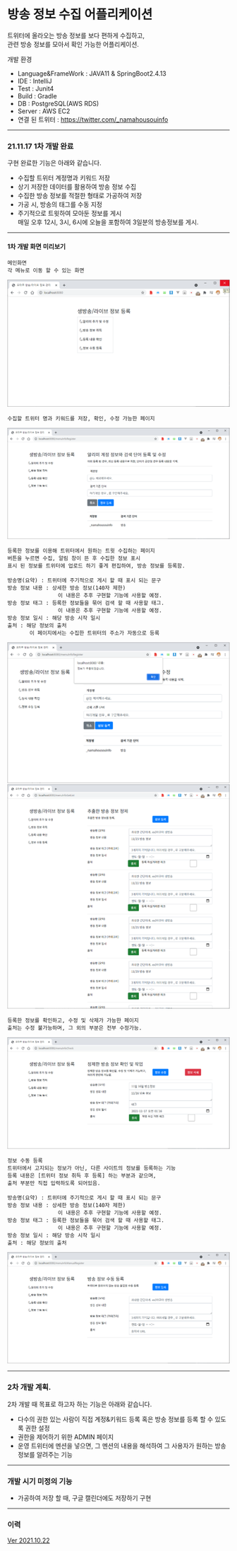 # 방송 정보 수집 어플리케이션

트위터에 올라오는 방송 정보를 보다 편하게 수집하고,<br />
관련 방송 정보를 모아서 확인 가능한 어플리케이션.

개발 환경
- Language&FrameWork : JAVA11 & SpringBoot2.4.13
- IDE : IntelliJ
- Test : Junit4
- Build : Gradle
- DB : PostgreSQL(AWS RDS)
- Server : AWS EC2
- 연결 된 트위터 : https://twitter.com/_namahousouinfo

***

### 21.11.17 1차 개발 완료<br />
구현 완료한 기능은 아래와 같습니다.
- 수집할 트위터 계정명과 키워드 저장
- 상기 저장한 데이터를 활용하여 방송 정보 수집
- 수집한 방송 정보를 적절한 형태로 가공하여 저장
- 가공 시, 방송의 태그를 수동 지정
- 주기적으로 트윗하여 모아둔 정보를 게시   
  매일 오후 12시, 3시, 6시에 오늘을 포함하여 3일분의 방송정보를 게시.

***

#### 1차 개발 화면 미리보기
```
메인화면
각 메뉴로 이동 할 수 있는 화면
``` 
<img src="/document/img/메인화면.png"></img>

```
수집할 트위터 명과 키워드를 저장, 확인, 수정 가능한 페이지
```
<img src="/document/img/알리미 추가 및 수정.png"></img>

```
등록한 정보를 이용해 트위터에서 원하는 트윗 수집하는 페이지
버튼을 누르면 수집, 알림 창이 뜬 후 수집한 정보 표시
표시 된 정보를 트위터에 업로드 하기 좋게 편집하여, 방송 정보를 등록함.

방송명(요약) : 트위터에 주기적으로 게시 할 때 표시 되는 문구
방송 정보 내용 : 상세한 방송 정보(140자 제한)
                이 내용은 추후 구현할 기능에 사용할 예정.
방송 정보 태그 : 등록한 정보들을 묶어 검색 할 때 사용할 태그. 
                이 내용은 추후 구현할 기능에 사용할 예정.
방송 정보 일시 : 해당 방송 시작 일시
출처 : 해당 정보의 출처
       이 페이지에서는 수집한 트위터의 주소가 자동으로 등록
```
<img src="/document/img/방송 정보 취득 전.png"></img>   
<img src="/document/img/방송 정보 취득.png"></img>

```
등록한 정보를 확인하고, 수정 및 삭제가 가능한 페이지
출처는 수정 불가능하며, 그 외의 부분은 전부 수정가능.
``` 
<img src="/document/img/등록 내용 확인.png"></img>

```
정보 수동 등록
트위터에서 고지되는 정보가 아닌, 다른 사이트의 정보를 등록하는 기능
등록 내용은 [트위터 정보 취득 후 등록] 하는 부분과 같으며,
출처 부분만 직접 입력하도록 되어있음.

방송명(요약) : 트위터에 주기적으로 게시 할 때 표시 되는 문구
방송 정보 내용 : 상세한 방송 정보(140자 제한)
                이 내용은 추후 구현할 기능에 사용할 예정.
방송 정보 태그 : 등록한 정보들을 묶어 검색 할 때 사용할 태그. 
                이 내용은 추후 구현할 기능에 사용할 예정.
방송 정보 일시 : 해당 방송 시작 일시
출처 : 해당 정보의 출처
```
<img src="/document/img/정보 수동 등록.png"></img>


***
### 2차 개발 계획.<br />
2차 개발 때 목표로 하고자 하는 기능은 아래와 같습니다.
- 다수의 권한 있는 사람이 직접 계정&키워드 등록 혹은 방송 정보를 등록 할 수 있도록 권한 설정
- 권한을 제어하기 위한 ADMIN 페이지
- 운영 트위터에 멘션을 넣으면, 그 멘션의 내용을 해석하여 그 사용자가 원하는 방송 정보를 알려주는 기능
***
### 개발 시기 미정의 기능<br />
- 가공하여 저장 할 때, 구글 캘린더에도 저장하기 구현
***
### 이력
[Ver 2021.10.22](/document/README-211022.md)
